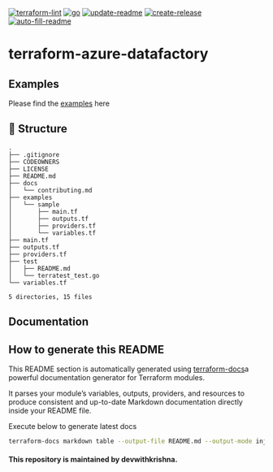 [![terraform-lint](https://github.com/devwithkrishna/terraform-azure-datafactory/actions/workflows/terraform-lint.yml/badge.svg)](https://github.com/devwithkrishna/terraform-azure-datafactory/actions/workflows/terraform-lint.yml)
[![go](https://github.com/devwithkrishna/terraform-azure-datafactory/actions/workflows/go.yml/badge.svg)](https://github.com/devwithkrishna/terraform-azure-datafactory/actions/workflows/go.yml)
[![update-readme](https://github.com/devwithkrishna/terraform-azure-datafactory/actions/workflows/update-readme.yml/badge.svg)](https://github.com/devwithkrishna/terraform-azure-datafactory/actions/workflows/update-readme.yml)
[![create-release](https://github.com/devwithkrishna/terraform-azure-datafactory/actions/workflows/release.yml/badge.svg)](https://github.com/devwithkrishna/terraform-azure-datafactory/actions/workflows/release.yml)
[![auto-fill-readme](https://github.com/devwithkrishna/terraform-azure-datafactory/actions/workflows/auto-fill-readme.yml/badge.svg)](https://github.com/devwithkrishna/terraform-azure-datafactory/actions/workflows/auto-fill-readme.yml)

# terraform-azure-datafactory

## Examples

Please find the [examples]((https://github.com/devwithkrishna/terraform-azure-datafactory//tree/main/examples)) here 

## 📂 Structure

<!-- BEGIN_REPO_TREE -->
```
.
├── .gitignore
├── CODEOWNERS
├── LICENSE
├── README.md
├── docs
│   └── contributing.md
├── examples
│   └── sample
│       ├── main.tf
│       ├── outputs.tf
│       ├── providers.tf
│       └── variables.tf
├── main.tf
├── outputs.tf
├── providers.tf
├── test
│   ├── README.md
│   └── terratest_test.go
└── variables.tf

5 directories, 15 files
```
<!-- END_REPO_TREE -->


## Documentation

<!-- BEGIN_TF_DOCS -->
<!-- The below section will be replaced automatically by terraform-docs --> 
<!-- END_TF_DOCS -->


## How to generate this README

This README section is automatically generated using [terraform-docs](https://terraform-docs.io/)a powerful documentation generator for Terraform modules.

It parses your module’s variables, outputs, providers, and resources to produce consistent and up-to-date Markdown documentation directly inside your README file.

Execute below to generate latest docs

```bash
terraform-docs markdown table --output-file README.md --output-mode inject .
```


#### This repository is maintained by devwithkrishna.
